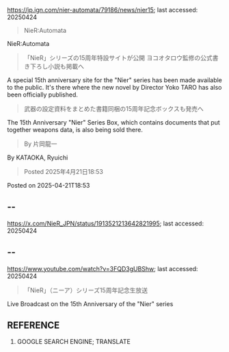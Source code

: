https://jp.ign.com/nier-automata/79186/news/nier15; last accessed: 20250424

> NieR:Automata

NieR:Automata

> 「NieR」シリーズの15周年特設サイトが公開 ヨコオタロウ監修の公式書き下ろし小説も掲載へ

A special 15th anniversary site for the "Nier" series has been made available to the public. It's there where the new novel by Director Yoko TARO has also been officially published.

> 武器の設定資料をまとめた書籍同梱の15周年記念ボックスも発売へ

The 15th Anniversary "Nier" Series Box, which contains documents that put together weapons data, is also being sold there.

> By 片岡龍一 

By KATAOKA, Ryuichi

> Posted 2025年4月21日18:53

Posted on 2025-04-21T18:53

## --

https://x.com/NieR_JPN/status/1913521213642821995; last accessed: 20250424

## -- 
https://www.youtube.com/watch?v=3FQD3gUBShw; last accessed: 20250424
 
> 「NieR」（ニーア）シリーズ15周年記念生放送

Live Broadcast on the 15th Anniversary of the "Nier" series

## REFERENCE

1) GOOGLE SEARCH ENGINE; TRANSLATE
